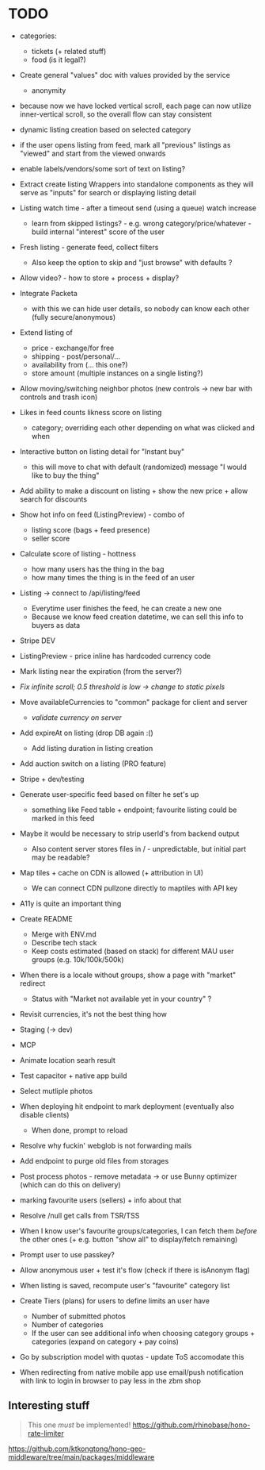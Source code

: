 # TODO

- categories:
    - tickets (+ related stuff)
    - food (is it legal?)

- Create general "values" doc with values provided by the service
    - anonymity

- because now we have locked vertical scroll, each page can now utilize inner-vertical scroll, so the overall flow can stay consistent

- dynamic listing creation based on selected category

- if the user opens listing from feed, mark all "previous" listings as "viewed" and start from the viewed onwards

- enable labels/vendors/some sort of text on listing?

- Extract create listing Wrappers into standalone components as they will serve as "inputs" for search or displaying listing detail

- Listing watch time - after a timeout send (using a queue) watch increase
    - learn from skipped listings? - e.g. wrong category/price/whatever - build internal "interest" score of the user

- Fresh listing - generate feed, collect filters
    - Also keep the option to skip and "just browse" with defaults ?

- Allow video? - how to store + process + display?
- Integrate Packeta
    - with this we can hide user details, so nobody can know each other (fully secure/anonymous)

- Extend listing of
    - price - exchange/for free
    - shipping - post/personal/...
    - availability from (... this one?)
    - store amount (multiple instances on a single listing?)

- Allow moving/switching neighbor photos (new controls -> new bar with controls and trash icon)

- Likes in feed counts likness score on listing
    - category; overriding each other depending on what was clicked and when

- Interactive button on listing detail for "Instant buy"
    - this will move to chat with default (randomized) message "I would like to buy the thing"

- Add ability to make a discount on listing + show the new price + allow search for discounts

- Show hot info on feed (ListingPreview) - combo of
    - listing score (bags + feed presence)
    - seller score

- Calculate score of listing - hottness
    - how many users has the thing in the bag
    - how many times the thing is in the feed of an user

- Listing -> connect to /api/listing/feed
    - Everytime user finishes the feed, he can create a new one
    - Because we know feed creation datetime, we can sell this info to buyers as data
- Stripe DEV
- ListingPreview - price inline has hardcoded currency code
- Mark listing near the expiration (from the server?)

- _Fix infinite scroll; 0.5 threshold is low -> change to static pixels_

- Move availableCurrencies to "common" package for client and server
    - _validate currency on server_
- Add expireAt on listing (drop DB again :()
    - Add listing duration in listing creation
- Add auction switch on a listing (PRO feature)
- Stripe + dev/testing

- Generate user-specific feed based on filter he set's up
    - something like Feed table + endpoint; favourite listing could be marked in this feed
- Maybe it would be necessary to strip userId's from backend output
    - Also content server stores files in /<id> - unpredictable, but initial part may be readable?
- Map tiles + cache on CDN is allowed (+ attribution in UI)
    - We can connect CDN pullzone directly to maptiles with API key
- A11y is quite an important thing
- Create README
    - Merge with ENV.md
    - Describe tech stack
    - Keep costs estimated (based on stack) for different MAU user groups (e.g. 10k/100k/500k)

- When there is a locale without groups, show a page with "market" redirect
    - Status with "Market not available yet in your country" ?

- Revisit currencies, it's not the best thing how

- Staging (-> dev)
- MCP

- Animate location searh result
- Test capacitor + native app build

- Select mutliple photos

- When deploying hit endpoint to mark deployment (eventually also disable clients)
    - When done, prompt to reload

- Resolve why fuckin' webglob is not forwarding mails
- Add endpoint to purge old files from storages
- Post process photos - remove metadata -> or use Bunny optimizer (which can do this on delivery)
- marking favourite users (sellers) + info about that

- Resolve /null get calls from TSR/TSS

- When I know user's favourite groups/categories, I can fetch them _before_ the other ones (+ e.g. button "show all" to
    display/fetch remaining)

- Prompt user to use passkey?
- Allow anonymous user + test it's flow (check if there is isAnonym flag)
- When listing is saved, recompute user's "favourite" category list
- Create Tiers (plans) for users to define limits an user have
    - Number of submitted photos
    - Number of categories
    - If the user can see additional info when choosing category groups + categories (expand on category + pay coins)

- Go by subscription model with quotas - update ToS accomodate this

- When redirecting from native mobile app use email/push notification with link to login in browser to pay less in the zbm shop

## Interesting stuff

> This one _must_ be implemented!
> https://github.com/rhinobase/hono-rate-limiter

https://github.com/ktkongtong/hono-geo-middleware/tree/main/packages/middleware
